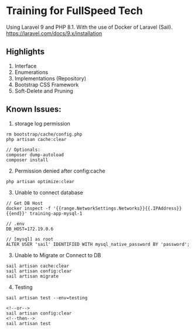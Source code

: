 # Training for FullSpeed Tech
Using Laravel 9 and PHP 8.1. With the use of Docker of Laravel (Sail).
https://laravel.com/docs/9.x/installation

## Highlights
1. Interface
2. Enumerations
3. Implementations (Repository)
4. Bootstrap CSS Framework
5. Soft-Delete and Pruning

## Known Issues:
1. storage log permission
```
rm bootstrap/cache/config.php
php artisan cache:clear

// Optionals:
composer dump-autoload
composer install
```

2. Permission denied after config:cache
```
php artisan optimize:clear
```

3. Unable to connect database
```
// Get DB Host
docker inspect -f '{{range.NetworkSettings.Networks}}{{.IPAddress}}{{end}}' training-app-mysql-1

// .env
DB_HOST=172.19.0.6

// [mysql] as root
ALTER USER 'sail' IDENTIFIED WITH mysql_native_password BY 'password';
```

3. Unable to Migrate or Connect to DB
```
sail artisan cache:clear 
sail artisan config:clear
sail artisan migrate
```

4. Testing
```angular2html
sail artisan test --env=testing

<!--or-->
sail artisan config:clear
<!--then-->
sail artisan test
```
